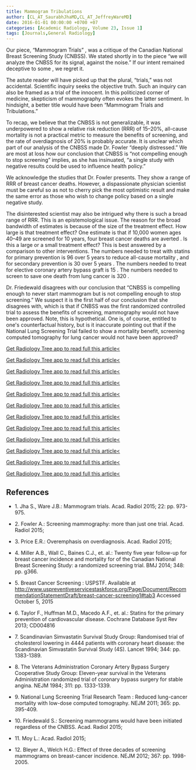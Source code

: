 ```yaml
---
title: Mammogram Tribulations
author: [CL_AT_SaurabhJhaMD,CL_AT_JeffreyWareMD]
date: 2016-01-01 00:00:00 +0700 +07
categories: [Academic Radiology, Volume 23, Issue 1]
tags: [Journals,General Radiology]
---
```

Our piece, “Mammogram Trials” , was a critique of the Canadian National Breast Screening Study (CNBSS). We stated shortly in to the piece “we will analyze the CNBSS for its signal, against the noise.” If our intent remained deceptive to some , we regret it.

The astute reader will have picked up that the plural, “trials,” was not accidental. Scientific inquiry seeks the objective truth. Such an inquiry can also be framed as a trial of the innocent. In this politicized corner of medicine, skepticism of mammography often evokes the latter sentiment. In hindsight, a better title would have been “Mammogram Trials and Tribulations.”

To recap, we believe that the CNBSS is not generalizable, it was underpowered to show a relative risk reduction (RRR) of 15–20%, all-cause mortality is not a practical metric to measure the benefits of screening, and the rate of overdiagnosis of 20% is probably accurate. It is unclear which part of our analysis of the CNBSS made Dr. Fowler “deeply distressed.” We are most at loss how our conclusion that CNBSS is “not compelling enough to stop screening” implies, as she has insinuated, “a single study with negative results could be used to influence health policy.”

We acknowledge the studies that Dr. Fowler presents. They show a range of RRR of breast cancer deaths. However, a dispassionate physician scientist must be careful so as not to cherry pick the most optimistic result and make the same error as those who wish to change policy based on a single negative study.

The disinterested scientist may also be intrigued why there is such a broad range of RRR. This is an epistemological issue. The reason for the broad bandwidth of estimates is because of the size of the treatment effect. How large is that treatment effect? One estimate is that if 10,000 women ages 40–49 are screened for 10 years, four breast cancer deaths are averted . Is this a large or a small treatment effect? This is best answered by a comparison to other interventions. The numbers needed to treat with statins for primary prevention is 96 over 5 years to reduce all-cause mortality , and for secondary prevention is 30 over 5 years . The numbers needed to treat for elective coronary artery bypass graft is 15 . The numbers needed to screen to save one death from lung cancer is 320 .

Dr. Friedewald disagrees with our conclusion that “CNBSS is compelling enough to never start mammogram but is not compelling enough to stop screening.” We suspect it is the first half of our conclusion that she disagrees with, which is that if CNBSS was the first randomized controlled trial to assess the benefits of screening, mammography would not have been approved. Note, this is hypothetical. One is, of course, entitled to one's counterfactual history, but is it inaccurate pointing out that if the National Lung Screening Trial failed to show a mortality benefit, screening computed tomography for lung cancer would not have been approved?

[Get Radiology Tree app to read full this article<](https://clinicalpub.com/app)

[Get Radiology Tree app to read full this article<](https://clinicalpub.com/app)

[Get Radiology Tree app to read full this article<](https://clinicalpub.com/app)

[Get Radiology Tree app to read full this article<](https://clinicalpub.com/app)

[Get Radiology Tree app to read full this article<](https://clinicalpub.com/app)

[Get Radiology Tree app to read full this article<](https://clinicalpub.com/app)

[Get Radiology Tree app to read full this article<](https://clinicalpub.com/app)

[Get Radiology Tree app to read full this article<](https://clinicalpub.com/app)

[Get Radiology Tree app to read full this article<](https://clinicalpub.com/app)

[Get Radiology Tree app to read full this article<](https://clinicalpub.com/app)

[Get Radiology Tree app to read full this article<](https://clinicalpub.com/app)

[Get Radiology Tree app to read full this article<](https://clinicalpub.com/app)

## References

- 1\. Jha S., Ware J.B.: Mammogram trials. Acad. Radiol 2015; 22: pp. 973-975.


- 2\. Fowler A.: Screening mammography: more than just one trial. Acad. Radiol 2015;


- 3\. Price E.R.: Overemphasis on overdiagnosis. Acad. Radiol 2015;


- 4\. Miller A.B., Wall C., Baines C.J., et. al.: Twenty five year follow-up for breast cancer incidence and mortality for of the Canadian National Breast Screening Study: a randomized screening trial. BMJ 2014; 348: pp. g366.


- 5\. Breast Cancer Screening : USPSTF. Available at http://www.uspreventiveservicestaskforce.org/Page/Document/RecommendationStatementDraft/breast-cancer-screening1#tab3 Accessed October 5, 2015


- 6\. Taylor F., Huffman M.D., Macedo A.F., et. al.: Statins for the primary prevention of cardiovascular disease. Cochrane Database Syst Rev 2013; CD004816


- 7\. Scandinavian Simvastatin Survival Study Group: Randomised trial of cholesterol lowering in 4444 patients with coronary heart disease: the Scandinavian Simvastatin Survival Study (4S). Lancet 1994; 344: pp. 1383-1389.


- 8\. The Veterans Administration Coronary Artery Bypass Surgery Cooperative Study Group: Eleven-year survival in the Veterans Administration randomized trial of coronary bypass surgery for stable angina. NEJM 1984; 311: pp. 1333-1339.


- 9\. National Lung Screening Trial Research Team : Reduced lung-cancer mortality with low-dose computed tomography. NEJM 2011; 365: pp. 395-409.


- 10\. Friedewald S.: Screening mammograms would have been initiated regardless of the CNBSS. Acad. Radiol 2015;


- 11\. Moy L.: Acad. Radiol 2015;


- 12\. Bleyer A., Welch H.G.: Effect of three decades of screening mammograms on breast-cancer incidence. NEJM 2012; 367: pp. 1998-2005.